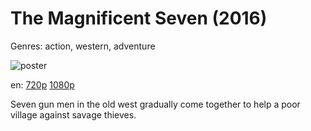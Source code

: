# The Magnificent Seven (2016)

Genres: action, western, adventure

![poster](http://image.tmdb.org/t/p/w500/z6BP8yLwck8mN9dtdYKkZ4XGa3D.jpg)

en:
  [720p](magnet:?xt=urn:btih:2654480F01BD187024016281A344E5AB1D5548CF&tr=udp://glotorrents.pw:6969/announce&tr=udp://tracker.opentrackr.org:1337/announce&tr=udp://torrent.gresille.org:80/announce&tr=udp://tracker.openbittorrent.com:80&tr=udp://tracker.coppersurfer.tk:6969&tr=udp://tracker.leechers-paradise.org:6969&tr=udp://p4p.arenabg.ch:1337&tr=udp://tracker.internetwarriors.net:1337)
  [1080p](magnet:?xt=urn:btih:9B4C9DB1F1ECC3AB3F4E4EF9A7D5D38D791B7F7A&tr=udp://glotorrents.pw:6969/announce&tr=udp://tracker.opentrackr.org:1337/announce&tr=udp://torrent.gresille.org:80/announce&tr=udp://tracker.openbittorrent.com:80&tr=udp://tracker.coppersurfer.tk:6969&tr=udp://tracker.leechers-paradise.org:6969&tr=udp://p4p.arenabg.ch:1337&tr=udp://tracker.internetwarriors.net:1337)
  


Seven gun men in the old west gradually come together to help a poor village against savage thieves.